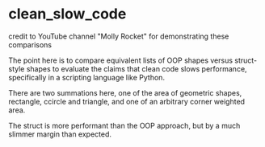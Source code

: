 # clean_slow_code
 credit to YouTube channel "Molly Rocket" for demonstrating these comparisons

The point here is to compare equivalent lists of OOP shapes versus struct-style shapes to evaluate the claims that clean code slows performance, specifically in a scripting language like Python.

There are two summations here, one of the area of geometric shapes, rectangle, ccircle and triangle, and one of an arbitrary corner weighted area.

The struct is more performant than the OOP approach, but by a much slimmer margin than expected.
